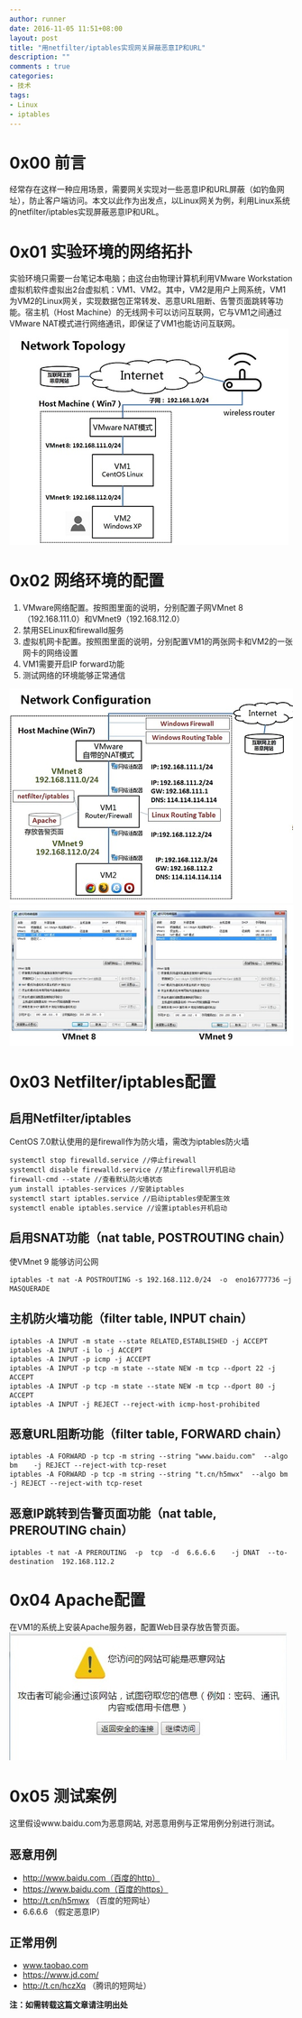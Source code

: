 ```yaml
---
author: runner
date: 2016-11-05 11:51+08:00
layout: post
title: "用netfilter/iptables实现网关屏蔽恶意IP和URL"
description: ""
comments : true
categories:
- 技术
tags:
- Linux
- iptables
---
```



# 0x00 前言


经常存在这样一种应用场景，需要网关实现对一些恶意IP和URL屏蔽（如钓鱼网址），防止客户端访问。本文以此作为出发点，以Linux网关为例，利用Linux系统的netfilter/iptables实现屏蔽恶意IP和URL。

# 0x01 实验环境的网络拓扑
实验环境只需要一台笔记本电脑；由这台由物理计算机利用VMware Workstation虚拟机软件虚拟出2台虚拟机：VM1、VM2。其中，VM2是用户上网系统，VM1为VM2的Linux网关，实现数据包正常转发、恶意URL阻断、告警页面跳转等功能。宿主机（Host Machine）的无线网卡可以访问互联网，它与VM1之间通过VMware NAT模式进行网络通讯，即保证了VM1也能访问互联网。  
![](/blog/images/16110501.jpg)

<!--more-->
# 0x02 网络环境的配置

1. VMware网络配置。按照图里面的说明，分别配置子网VMnet 8（192.168.111.0）和VMnet9（192.168.112.0）
1. 禁用SELinux和firewalld服务
1. 虚拟机网卡配置。按照图里面的说明，分别配置VM1的两张网卡和VM2的一张网卡的网络设置
1. VM1需要开启IP forward功能
1. 测试网络的环境能够正常通信

![](/blog/images/16110502.jpg)
![](/blog/images/16110503.jpg)

# 0x03 Netfilter/iptables配置
## 启用Netfilter/iptables
CentOS 7.0默认使用的是firewall作为防火墙，需改为iptables防火墙

    systemctl stop firewalld.service //停止firewall
    systemctl disable firewalld.service //禁止firewall开机启动
    firewall-cmd --state //查看默认防火墙状态
    yum install iptables-services //安装iptables
    systemctl start iptables.service //启动iptables使配置生效
    systemctl enable iptables.service //设置iptables开机启动

## 启用SNAT功能（nat table, POSTROUTING  chain）
使VMnet 9 能够访问公网

    iptables -t nat -A POSTROUTING -s 192.168.112.0/24  -o  eno16777736 –j MASQUERADE
 
## 主机防火墙功能（filter table, INPUT chain）
    iptables -A INPUT -m state --state RELATED,ESTABLISHED -j ACCEPT
    iptables -A INPUT -i lo -j ACCEPT
    iptables -A INPUT -p icmp -j ACCEPT
    iptables -A INPUT -p tcp -m state --state NEW -m tcp --dport 22 -j ACCEPT
    iptables -A INPUT -p tcp -m state --state NEW -m tcp --dport 80 -j ACCEPT
    iptables -A INPUT -j REJECT --reject-with icmp-host-prohibited


## 恶意URL阻断功能（filter table, FORWARD chain）
	iptables -A FORWARD -p tcp -m string --string "www.baidu.com"  --algo bm    -j REJECT --reject-with tcp-reset
	iptables -A FORWARD -p tcp -m string --string "t.cn/h5mwx"  --algo bm    -j REJECT --reject-with tcp-reset


## 恶意IP跳转到告警页面功能（nat table, PREROUTING chain）
	iptables -t nat -A PREROUTING  -p  tcp  -d  6.6.6.6    -j DNAT  --to-destination  192.168.112.2


# 0x04 Apache配置
在VM1的系统上安装Apache服务器，配置Web目录存放告警页面。
![](/blog/images/16110504.jpg)


# 0x05 测试案例
这里假设www.baidu.com为恶意网站, 对恶意用例与正常用例分别进行测试。
## 恶意用例
- http://www.baidu.com（百度的http）
- https://www.baidu.com（百度的https） 
- http://t.cn/h5mwx （百度的短网址）
- 6.6.6.6  （假定恶意IP）


## 正常用例
- www.taobao.com
- https://www.jd.com/
- http://t.cn/hczXq  （腾讯的短网址）

**注：如需转载这篇文章请注明出处**  




